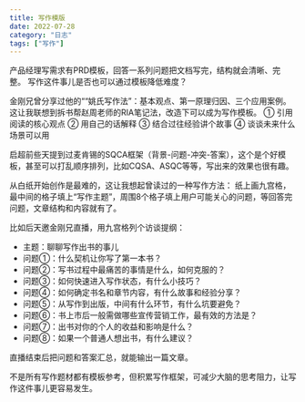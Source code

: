 ```yaml
---
title: 写作模版
date: 2022-07-28
category: "日志"
tags: ["写作"]
---
```

产品经理写需求有PRD模板，回答一系列问题把文档写完，结构就会清晰、完整。
写作这件事儿是否也可以通过模板降低难度？

金刚兄曾分享过他的““姚氏写作法”：基本观点、第一原理归因、三个应用案例。
这让我联想到拆书帮赵周老师的RIA笔记法，改造下可以成为写作模板。
① 引用阅读的核心观点 
② 用自己的话解释 
③ 结合过往经验讲个故事 
④ 谈谈未来什么场景可以用

启超前些天提到过麦肯锡的SQCA框架（背景-问题-冲突-答案），这个是个好模板，甚至可以打乱顺序排列，比如CQSA、ASQC等等，写出来的效果也很有趣。

从白纸开始创作是最难的，这让我想起曾读过的一种写作方法：
纸上画九宫格，最中间的格子填上“写作主题”，周围8个格子填上用户可能关心的问题，等回答完问题，文章结构和内容就有了。

比如后天邀金刚兄直播，用九宫格列个访谈提纲：
- 主题：聊聊写作出书的事儿
- 问题①：什么契机让你写了第一本书？
- 问题②：写书过程中最痛苦的事情是什么，如何克服的？
- 问题③：如何快速进入写作状态，有什么小技巧？
- 问题④：如何确定书名和章节内容，有什么故事和经验分享？
- 问题⑤：从写作到出版，中间有什么环节，有什么坑要避免？
- 问题⑥：书上市后一般需做哪些宣传营销工作，最有效的方法是？
- 问题⑦：出书对你的个人的收益和影响是什么？
- 问题⑧：如果一个普通人想出书，有什么建议？

直播结束后把问题和答案汇总，就能输出一篇文章。

不是所有写作题材都有模板参考，但积累写作框架，可减少大脑的思考阻力，让写作这件事儿更容易发生。

